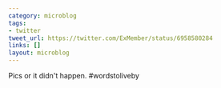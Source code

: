 ```yaml
---
category: microblog
tags:
- twitter
tweet_url: https://twitter.com/ExMember/status/6958580284
links: []
layout: microblog
---
```

Pics or it didn't happen. #wordstoliveby
